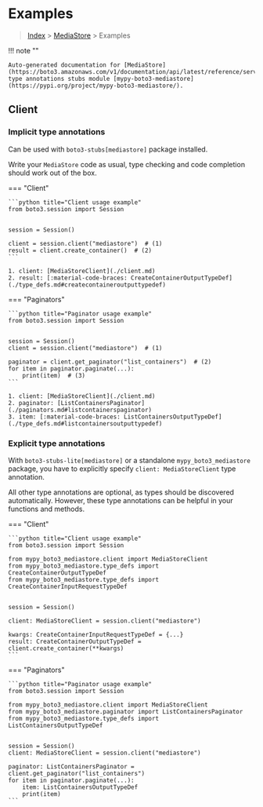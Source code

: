 # Examples

> [Index](../README.md) > [MediaStore](./README.md) > Examples

!!! note ""

    Auto-generated documentation for [MediaStore](https://boto3.amazonaws.com/v1/documentation/api/latest/reference/services/mediastore.html#MediaStore)
    type annotations stubs module [mypy-boto3-mediastore](https://pypi.org/project/mypy-boto3-mediastore/).

## Client

### Implicit type annotations

Can be used with `boto3-stubs[mediastore]` package installed.

Write your `MediaStore` code as usual,
type checking and code completion should work out of the box.


=== "Client"

    ```python title="Client usage example"
    from boto3.session import Session


    session = Session()

    client = session.client("mediastore")  # (1)
    result = client.create_container()  # (2)
    ```

    1. client: [MediaStoreClient](./client.md)
    2. result: [:material-code-braces: CreateContainerOutputTypeDef](./type_defs.md#createcontaineroutputtypedef) 



=== "Paginators"

    ```python title="Paginator usage example"
    from boto3.session import Session


    session = Session()
    client = session.client("mediastore")  # (1)

    paginator = client.get_paginator("list_containers")  # (2)
    for item in paginator.paginate(...):
        print(item)  # (3)
    ```

    1. client: [MediaStoreClient](./client.md)
    2. paginator: [ListContainersPaginator](./paginators.md#listcontainerspaginator)
    3. item: [:material-code-braces: ListContainersOutputTypeDef](./type_defs.md#listcontainersoutputtypedef) 




### Explicit type annotations

With `boto3-stubs-lite[mediastore]`
or a standalone `mypy_boto3_mediastore` package, you have to explicitly specify `client: MediaStoreClient` type annotation.

All other type annotations are optional, as types should be discovered automatically.
However, these type annotations can be helpful in your functions and methods.


=== "Client"

    ```python title="Client usage example"
    from boto3.session import Session

    from mypy_boto3_mediastore.client import MediaStoreClient
    from mypy_boto3_mediastore.type_defs import CreateContainerOutputTypeDef
    from mypy_boto3_mediastore.type_defs import CreateContainerInputRequestTypeDef


    session = Session()

    client: MediaStoreClient = session.client("mediastore")

    kwargs: CreateContainerInputRequestTypeDef = {...}
    result: CreateContainerOutputTypeDef = client.create_container(**kwargs)
    ```



=== "Paginators"

    ```python title="Paginator usage example"
    from boto3.session import Session

    from mypy_boto3_mediastore.client import MediaStoreClient
    from mypy_boto3_mediastore.paginator import ListContainersPaginator
    from mypy_boto3_mediastore.type_defs import ListContainersOutputTypeDef


    session = Session()
    client: MediaStoreClient = session.client("mediastore")

    paginator: ListContainersPaginator = client.get_paginator("list_containers")
    for item in paginator.paginate(...):
        item: ListContainersOutputTypeDef
        print(item)
    ```




